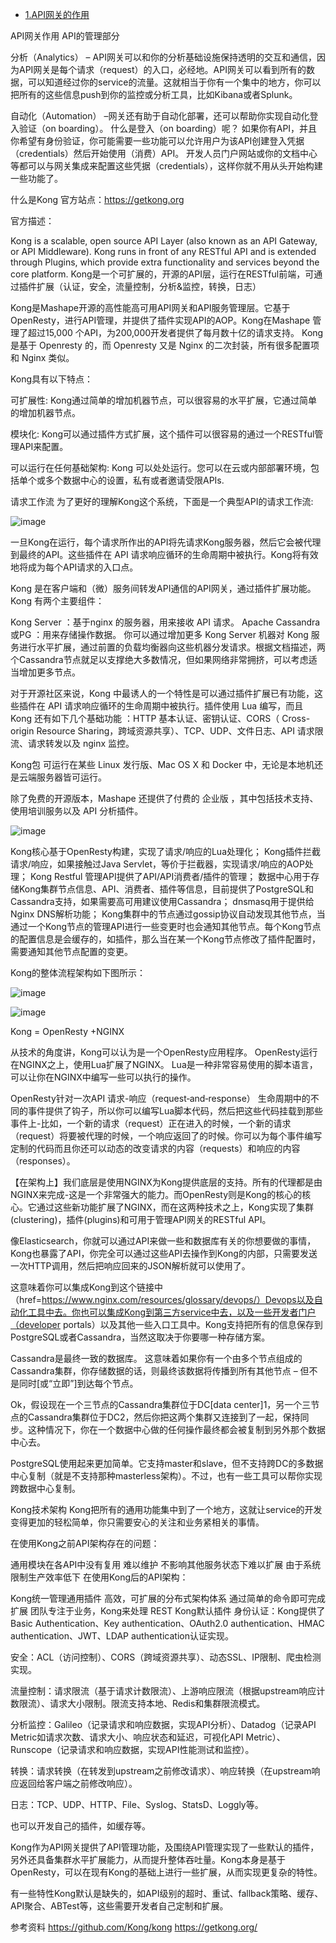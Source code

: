 * [1.API网关的作用](#1)


API网关作用
API的管理部分

分析（Analytics） – API网关可以和你的分析基础设施保持透明的交互和通信，因为API网关是每个请求（request）的入口，必经地。API网关可以看到所有的数据，可以知道经过你的service的流量。这就相当于你有一个集中的地方，你可以把所有的这些信息push到你的监控或分析工具，比如Kibana或者Splunk。

自动化（Automation） –网关还有助于自动化部署，还可以帮助你实现自动化登入验证（on boarding）。 什么是登入（on boarding）呢？ 如果你有API，并且你希望有身份验证，你可能需要一些功能可以允许用户为该API创建登入凭据（credentials）然后开始使用（消费）API。 开发人员门户网站或你的文档中心等都可以与网关集成来配置这些凭据（credentials），这样你就不用从头开始构建一些功能了。

什么是Kong
官方站点：https://getkong.org

官方描述：

Kong is a scalable, open source API Layer (also known as an API Gateway, or API Middleware). Kong runs in front of any RESTful API and is extended through Plugins, which provide extra functionality and services beyond the core platform. Kong是一个可扩展的，开源的API层，运行在RESTful前端，可通过插件扩展（认证，安全，流量控制，分析&监控，转换，日志）

Kong是Mashape开源的高性能高可用API网关和API服务管理层。它基于OpenResty，进行API管理，并提供了插件实现API的AOP。Kong在Mashape 管理了超过15,000 个API，为200,000开发者提供了每月数十亿的请求支持。 Kong 是基于 Openresty 的，而 Openresty 又是 Nginx 的二次封装，所有很多配置项和 Nginx 类似。

Kong具有以下特点：

可扩展性: Kong通过简单的增加机器节点，可以很容易的水平扩展，它通过简单的增加机器节点。

模块化: Kong可以通过插件方式扩展，这个插件可以很容易的通过一个RESTful管理API来配置。

可以运行在任何基础架构: Kong 可以处处运行。您可以在云或内部部署环境，包括单个或多个数据中心的设置，私有或者邀请受限APIs.

请求工作流
为了更好的理解Kong这个系统，下面是一个典型API的请求工作流:

![image](https://github.com/starzjl/kong/blob/master/images/kong-simple.png)

一旦Kong在运行，每个请求所作出的API将先请求Kong服务器，然后它会被代理到最终的API。这些插件在 API 请求响应循环的生命周期中被执行。Kong将有效地将成为每个API请求的入口点。

Kong 是在客户端和（微）服务间转发API通信的API网关，通过插件扩展功能。Kong 有两个主要组件：

Kong Server ：基于nginx 的服务器，用来接收 API 请求。
Apache Cassandra或PG ：用来存储操作数据。
你可以通过增加更多 Kong Server 机器对 Kong 服务进行水平扩展，通过前置的负载均衡器向这些机器分发请求。根据文档描述，两个Cassandra节点就足以支撑绝大多数情况，但如果网络非常拥挤，可以考虑适当增加更多节点。

对于开源社区来说，Kong 中最诱人的一个特性是可以通过插件扩展已有功能，这些插件在 API 请求响应循环的生命周期中被执行。插件使用 Lua 编写，而且 Kong 还有如下几个基础功能 ：HTTP 基本认证、密钥认证、CORS（ Cross-origin Resource Sharing，跨域资源共享）、TCP、UDP、文件日志、API 请求限流、请求转发以及 nginx 监控。

Kong包 可运行在某些 Linux 发行版、Mac OS X 和 Docker 中，无论是本地机还是云端服务器皆可运行。

除了免费的开源版本，Mashape 还提供了付费的 企业版 ，其中包括技术支持、使用培训服务以及 API 分析插件。

![image](https://github.com/starzjl/kong/blob/master/images/原理.png)


Kong核心基于OpenResty构建，实现了请求/响应的Lua处理化；
Kong插件拦截请求/响应，如果接触过Java Servlet，等价于拦截器，实现请求/响应的AOP处理；
Kong Restful 管理API提供了API/API消费者/插件的管理；
数据中心用于存储Kong集群节点信息、API、消费者、插件等信息，目前提供了PostgreSQL和Cassandra支持，如果需要高可用建议使用Cassandra；
dnsmasq用于提供给Nginx DNS解析功能；
Kong集群中的节点通过gossip协议自动发现其他节点，当通过一个Kong节点的管理API进行一些变更时也会通知其他节点。每个Kong节点的配置信息是会缓存的，如插件，那么当在某一个Kong节点修改了插件配置时，需要通知其他节点配置的变更。

Kong的整体流程架构如下图所示：

![image](https://github.com/starzjl/kong/blob/master/images/流程图.png)

![image](https://github.com/starzjl/kong/blob/master/images/openresty.png)

Kong = OpenResty +NGINX

从技术的角度讲，Kong可以认为是一个OpenResty应用程序。 OpenResty运行在NGINX之上，使用Lua扩展了NGINX。 Lua是一种非常容易使用的脚本语言，可以让你在NGINX中编写一些可以执行的操作。

OpenResty针对一次API 请求-响应（request‑and‑response） 生命周期中的不同的事件提供了钩子，所以你可以编写Lua脚本代码，然后把这些代码挂载到那些事件上-比如，一个新的请求（request）正在进入的时候，一个新的请求（request）将要被代理的时候，一个响应返回了的时候。你可以为每个事件编写定制的代码而且你还可以动态的改变请求的内容（requests）和响应的内容（responses）。

【在架构上】我们底层是使用NGINX为Kong提供底层的支持。所有的代理都是由NGINX来完成-这是一个非常强大的能力。而OpenResty则是Kong的核心的核心。它通过这些新功能扩展了NGINX，而在这两种技术之上，Kong实现了集群(clustering)，插件(plugins)和可用于管理API网关的RESTful API。

像Elasticsearch，你就可以通过API来做一些和数据库有关的你想要做的事情，Kong也暴露了API，你完全可以通过这些API去操作到Kong的内部，只需要发送一次HTTP调用，然后把响应回来的JSON解析就可以使用了。

这意味着你可以集成Kong到这个链接中（href=https://www.nginx.com/resources/glossary/devops/）Devops以及自动化工具中去。你也可以集成Kong到第三方service中去，以及一些开发者门户（developer portals）以及其他一些入口工具中。Kong支持把所有的信息保存到PostgreSQL或者Cassandra，当然这取决于你要哪一种存储方案。

Cassandra是最终一致的数据库。 这意味着如果你有一个由多个节点组成的Cassandra集群，你存储数据的话，则最终该数据将传播到所有其他节点 – 但不是同时[或“立即”]到达每个节点。

Ok，假设现在一个三节点的Cassandra集群位于DC[data center]1，另一个三节点的Cassandra集群位于DC2，然后你把这两个集群又连接到了一起，保持同步。这种情况下，你在一个数据中心做的任何操作最终都会被复制到另外那个数据中心去。

PostgreSQL使用起来更加简单。它支持master和slave，但不支持跨DC的多数据中心复制（就是不支持那种masterless架构）。不过，也有一些工具可以帮你实现跨数据中心复制。

Kong技术架构
Kong把所有的通用功能集中到了一个地方，这就让service的开发变得更加的轻松简单，你只需要安心的关注和业务紧相关的事情。

在使用Kong之前API架构存在的问题：

通用模块在各API中没有复用
难以维护
不影响其他服务状态下难以扩展
由于系统限制生产效率低下
在使用Kong后的API架构：

Kong统一管理通用插件
高效，可扩展的分布式架构体系
通过简单的命令即可完成扩展
团队专注于业务，Kong来处理 REST
Kong默认插件
身份认证：Kong提供了Basic Authentication、Key authentication、OAuth2.0 authentication、HMAC authentication、JWT、LDAP authentication认证实现。

安全：ACL（访问控制）、CORS（跨域资源共享）、动态SSL、IP限制、爬虫检测实现。

流量控制：请求限流（基于请求计数限流）、上游响应限流（根据upstream响应计数限流）、请求大小限制。限流支持本地、Redis和集群限流模式。

分析监控：Galileo（记录请求和响应数据，实现API分析）、Datadog（记录API Metric如请求次数、请求大小、响应状态和延迟，可视化API Metric）、Runscope（记录请求和响应数据，实现API性能测试和监控）。

转换：请求转换（在转发到upstream之前修改请求）、响应转换（在upstream响应返回给客户端之前修改响应）。

日志：TCP、UDP、HTTP、File、Syslog、StatsD、Loggly等。

也可以开发自己的插件，如缓存等。

Kong作为API网关提供了API管理功能，及围绕API管理实现了一些默认的插件，另外还具备集群水平扩展能力，从而提升整体吞吐量。Kong本身是基于OpenResty，可以在现有Kong的基础上进行一些扩展，从而实现更复杂的特性。

有一些特性Kong默认是缺失的，如API级别的超时、重试、fallback策略、缓存、API聚合、ABTest等，这些需要开发者自己定制和扩展。

参考资料
https://github.com/Kong/kong
https://getkong.org/


